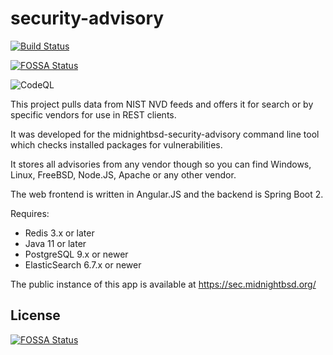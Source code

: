 # security-advisory

[![Build Status](https://jenkins.midnightbsd.org/buildStatus/icon?job=MidnightBSD%2Fsecurity-advisory%2Fmaster&build=8)](https://jenkins.midnightbsd.org/job/MidnightBSD/job/security-advisory/job/master/8/)

[![FOSSA Status](https://app.fossa.io/api/projects/git%2Bgithub.com%2FMidnightBSD%2Fsecurity-advisory.svg?type=shield)](https://app.fossa.io/projects/git%2Bgithub.com%2FMidnightBSD%2Fsecurity-advisory?ref=badge_shield)

![CodeQL](https://github.com/MidnightBSD/security-advisory/workflows/CodeQL/badge.svg)

This project pulls data from NIST NVD feeds and offers it
for search or by specific vendors for use in REST clients.

It was developed for the midnightbsd-security-advisory command
line tool which checks installed packages for vulnerabilities.

It stores all advisories from any vendor though so you can find
Windows, Linux, FreeBSD, Node.JS, Apache or any other vendor.

The web frontend is written in Angular.JS and the backend is
Spring Boot 2.

Requires:
* Redis 3.x or later
* Java 11 or later
* PostgreSQL 9.x or newer
* ElasticSearch 6.7.x or newer

The public instance of this app is available at https://sec.midnightbsd.org/



## License
[![FOSSA Status](https://app.fossa.io/api/projects/git%2Bgithub.com%2FMidnightBSD%2Fsecurity-advisory.svg?type=large)](https://app.fossa.io/projects/git%2Bgithub.com%2FMidnightBSD%2Fsecurity-advisory?ref=badge_large)
